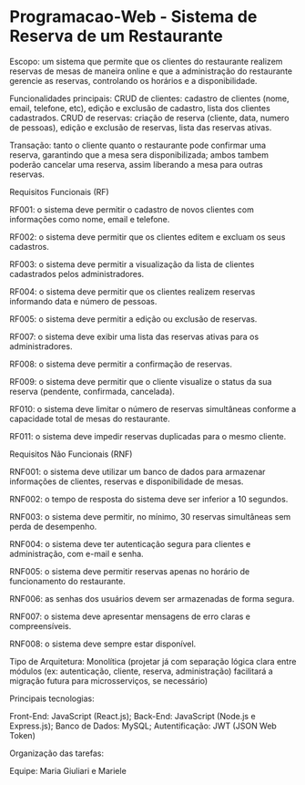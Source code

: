 # Programacao-Web - Sistema de Reserva de um Restaurante

Escopo: um sistema que permite que os clientes do restaurante realizem reservas de mesas de maneira online e que a administração do restaurante gerencie as reservas, controlando os horários e a disponibilidade. 

Funcionalidades principais:
CRUD de clientes: cadastro de clientes (nome, email, telefone, etc), edição e exclusão de cadastro, lista dos clientes cadastrados. 
CRUD de reservas: criação de reserva (cliente, data, numero de pessoas), edição e exclusão de reservas, lista das reservas ativas. 

Transação: tanto o cliente quanto o restaurante pode confirmar uma reserva, garantindo que a mesa sera disponibilizada; ambos tambem poderão cancelar uma reserva, assim liberando a mesa para outras reservas. 

Requisitos Funcionais (RF)

RF001: o sistema deve permitir o cadastro de novos clientes com informações como nome, email e telefone. 

RF002: o sistema deve permitir que os clientes editem e excluam os seus cadastros. 

RF003: o sistema deve permitir a visualização da lista de clientes cadastrados pelos administradores. 

RF004: o sistema deve permitir que os clientes realizem reservas informando data e número de pessoas.  

RF005: o sistema deve permitir a edição ou exclusão de reservas. 

RF007: o sistema deve exibir uma lista das reservas ativas para os administradores. 

RF008: o sistema deve permitir a confirmação de reservas. 

RF009: o sistema deve permitir que o cliente visualize o status da sua reserva (pendente, confirmada, cancelada). 

RF010: o sistema deve limitar o número de reservas simultâneas conforme a capacidade total de mesas do restaurante. 

RF011: o sistema deve impedir reservas duplicadas para o mesmo cliente. 

Requisitos Não Funcionais (RNF)

RNF001: o sistema deve utilizar um banco de dados para armazenar informações de clientes, reservas e disponibilidade de mesas.

RNF002: o tempo de resposta do sistema deve ser inferior a 10 segundos.

RNF003: o sistema deve permitir, no mínimo, 30 reservas simultâneas sem perda de desempenho.

RNF004: o sistema deve ter autenticação segura para clientes e administração, com e-mail e senha.

RNF005: o sistema deve permitir reservas apenas no horário de funcionamento do restaurante. 

RNF006: as senhas dos usuários devem ser armazenadas de forma segura. 

RNF007: o sistema deve apresentar mensagens de erro claras e compreensíveis. 

RNF008: o sistema deve sempre estar disponível. 

Tipo de Arquitetura: Monolítica (projetar já com separação lógica clara entre módulos (ex: autenticação, cliente, reserva, administração) facilitará a migração futura para microsserviços, se necessário) 

Principais tecnologias: 

Front-End: JavaScript (React.js);
Back-End: JavaScript (Node.js e Express.js);
Banco de Dados: MySQL; 
Autentificação: JWT (JSON Web Token)

Organização das tarefas: 

Equipe: Maria Giuliari e Mariele
